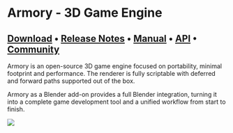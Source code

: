 # Armory - 3D Game Engine
## [Download](https://armory3d.org/engine/download) &bullet; [Release Notes](https://armory3d.org/engine/notes) &bullet; [Manual](https://github.com/armory3d/armory/wiki) &bullet; [API](https://api.armory3d.org) &bullet; [Community](https://armory3d.org/engine/community)

Armory is an open-source 3D game engine focused on portability, minimal footprint and performance. The renderer is fully scriptable with deferred and forward paths supported out of the box.

Armory as a Blender add-on provides a full Blender integration, turning it into a complete game development tool and a unified workflow from start to finish. 

![](http://armory3d.org/git/img1.jpg)

